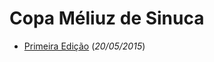 # Copa Méliuz de Sinuca

- [Primeira Edição](https://github.com/luizpedone/meliuz-pool-cup/blob/master/cup-2015-05-21.md) (*20/05/2015*)
